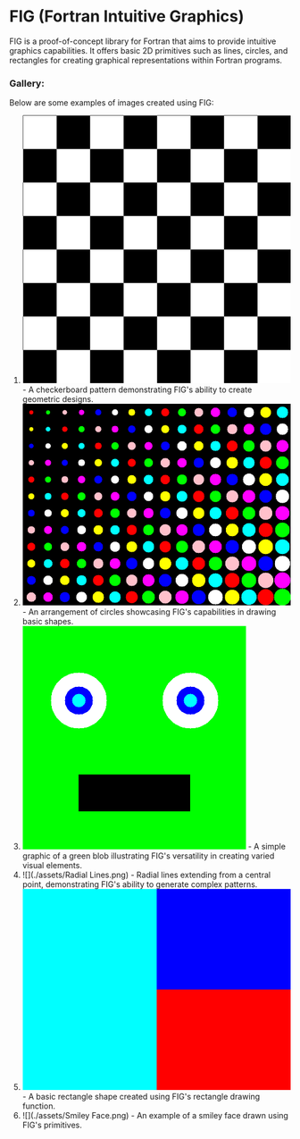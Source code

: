 # FIG (Fortran Intuitive Graphics)
FIG is a proof-of-concept library for Fortran that aims to provide intuitive graphics capabilities. It offers basic 2D primitives such as lines, circles, and rectangles for creating graphical representations within Fortran programs.

### Gallery:
Below are some examples of images created using FIG:

1. ![](./assets/checker.png) - A checkerboard pattern demonstrating FIG's ability to create geometric designs.
2. ![](./assets/circles_pattern.png) - An arrangement of circles showcasing FIG's capabilities in drawing basic shapes.
3. ![](./assets/green_blob.png) - A simple graphic of a green blob illustrating FIG's versatility in creating varied visual elements.
4. ![](./assets/Radial Lines.png) - Radial lines extending from a central point, demonstrating FIG's ability to generate complex patterns.
5. ![](./assets/rect.png) - A basic rectangle shape created using FIG's rectangle drawing function.
6. ![](./assets/Smiley Face.png) - An example of a smiley face drawn using FIG's primitives.


